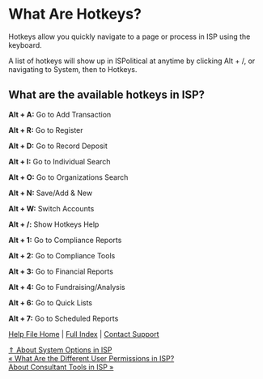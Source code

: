  What Are Hotkeys?
==========

Hotkeys allow you quickly navigate to a page or process in ISP using the keyboard. 

A list of hotkeys will show up in ISPolitical at anytime by clicking Alt + /, or navigating to System, then to Hotkeys.

What are the available hotkeys in ISP?
----------

**Alt + A:** Go to Add Transaction

**Alt + R:** Go to Register

**Alt + D:** Go to Record Deposit

**Alt + I:** Go to Individual Search

**Alt + O:** Go to Organizations Search

**Alt + N:** Save/Add & New

**Alt + W:** Switch Accounts

**Alt + /:** Show Hotkeys Help

**Alt + 1:** Go to Compliance Reports

**Alt + 2:** Go to Compliance Tools

**Alt + 3:** Go to Financial Reports

**Alt + 4:** Go to Fundraising/Analysis

**Alt + 6:** Go to Quick Lists

**Alt + 7:** Go to Scheduled Reports

[Help File Home](/help/) | [Full Index](/Help-File-Directory/) | [Contact Support](mailto:support@ISPolitical.com)

[⇑ About System Options in ISP](/About-System-Options-in-ISP)  
[« What Are the Different User Permissions in ISP?](/What-Are-the-Different-User-Permissions-in-ISP)  
[About Consultant Tools in ISP »](/About-Consultant-Tools-in-ISP)